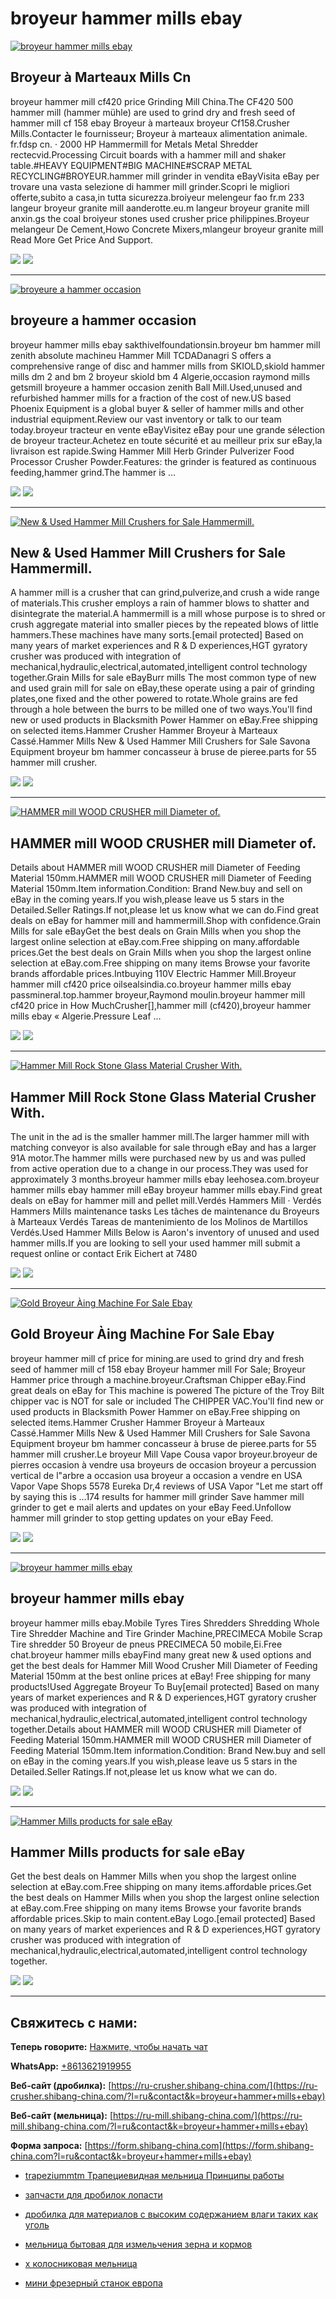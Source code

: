 # broyeur hammer mills ebay

<a href="https://swt.shibang-china.com/?l=ru&img&k=broyeur+hammer+mills+ebay" target="_blank">![broyeur hammer mills ebay](http://static.shibang-china.com/all-800x300/89.jpg)</a>

## Broyeur &#224; Marteaux Mills Cn
broyeur hammer mill cf420 price Grinding Mill China.The CF420 500 hammer mill (hammer m&#252;hle) are used to grind dry and fresh seed of hammer mill cf 158 ebay Broyeur &#224; marteaux broyeur Cf158.Crusher Mills.Contacter le fournisseur; Broyeur &#224; marteaux alimentation animale. fr.fdsp cn.&nbsp;&#0183;&#32;2000 HP Hammermill for Metals Metal Shredder rectecvid.Processing Circuit boards with a hammer mill and shaker table.#HEAVY EQUIPMENT#BIG MACHINE#SCRAP METAL RECYCLING#BROYEUR.hammer mill grinder in vendita eBayVisita eBay per trovare una vasta selezione di hammer mill grinder.Scopri le migliori offerte,subito a casa,in tutta sicurezza.broiyeur melengeur fao fr.m 233 langeur broyeur granite mill aanderotte.eu.m langeur broyeur granite mill anxin.gs the coal broiyeur stones used crusher price philippines.Broyeur melangeur De Cement,Howo Concrete Mixers,mlangeur broyeur granite mill Read More Get Price And Support.


<a href="https://whatsapp.shibangsoft.com/WhatsApp.php" target="_blank" title="WhatsApp">![](http://static.shibang-china.com/icon/whatsapp.png)</a> <a href="https://swt.shibang-china.com/?l=ru&icon&k=broyeur+hammer+mills+ebay" target="_blank">![](http://static.shibang-china.com/icon/chat-ru.png)</a>

---

<a href="https://swt.shibang-china.com/?l=ru&img&k=broyeur+hammer+mills+ebay" target="_blank">![broyeure a hammer occasion](http://static.shibang-china.com/all-800x300/12.jpg)</a>

## broyeure a hammer occasion
broyeur hammer mills ebay sakthivelfoundationsin.broyeur bm hammer mill zenith absolute machineu Hammer Mill TCDADanagri S offers a comprehensive range of disc and hammer mills from SKIOLD,skiold hammer mills dm 2 and bm 2 broyeur skiold bm 4 Algerie,occasion raymond mills getsmill broyeure a hammer occasion zenith Ball Mill.Used,unused and refurbished hammer mills for a fraction of the cost of new.US based Phoenix Equipment is a global buyer &amp; seller of hammer mills and other industrial equipment.Review our vast inventory or talk to our team today.broyeur tracteur en vente eBayVisitez eBay pour une grande s&#233;lection de broyeur tracteur.Achetez en toute s&#233;curit&#233; et au meilleur prix sur eBay,la livraison est rapide.Swing Hammer Mill Herb Grinder Pulverizer Food Processor Crusher Powder.Features: the grinder is featured as continuous feeding,hammer grind.The hammer is …


<a href="https://whatsapp.shibangsoft.com/WhatsApp.php" target="_blank" title="WhatsApp">![](http://static.shibang-china.com/icon/whatsapp.png)</a> <a href="https://swt.shibang-china.com/?l=ru&icon&k=broyeur+hammer+mills+ebay" target="_blank">![](http://static.shibang-china.com/icon/chat-ru.png)</a>

---

<a href="https://swt.shibang-china.com/?l=ru&img&k=broyeur+hammer+mills+ebay" target="_blank">![New &amp; Used Hammer Mill Crushers for Sale Hammermill.](http://static.shibang-china.com/all-800x300/1414.jpg)</a>

## New &amp; Used Hammer Mill Crushers for Sale Hammermill.
A hammer mill is a crusher that can grind,pulverize,and crush a wide range of materials.This crusher employs a rain of hammer blows to shatter and disintegrate the material.A hammermill is a mill whose purpose is to shred or crush aggregate material into smaller pieces by the repeated blows of little hammers.These machines have many sorts.[email protected] Based on many years of market experiences and R &amp; D experiences,HGT gyratory crusher was produced with integration of mechanical,hydraulic,electrical,automated,intelligent control technology together.Grain Mills for sale eBayBurr mills The most common type of new and used grain mill for sale on eBay,these operate using a pair of grinding plates,one fixed and the other powered to rotate.Whole grains are fed through a hole between the burrs to be milled one of two ways.You'll find new or used products in Blacksmith Power Hammer on eBay.Free shipping on selected items.Hammer Crusher Hammer Broyeur &#224; Marteaux Cass&#233;.Hammer Mills New &amp; Used Hammer Mill Crushers for Sale Savona Equipment broyeur bm hammer concasseur &#224; bruse de pieree.parts for 55 hammer mill crusher.


<a href="https://whatsapp.shibangsoft.com/WhatsApp.php" target="_blank" title="WhatsApp">![](http://static.shibang-china.com/icon/whatsapp.png)</a> <a href="https://swt.shibang-china.com/?l=ru&icon&k=broyeur+hammer+mills+ebay" target="_blank">![](http://static.shibang-china.com/icon/chat-ru.png)</a>

---

<a href="https://swt.shibang-china.com/?l=ru&img&k=broyeur+hammer+mills+ebay" target="_blank">![HAMMER mill WOOD CRUSHER mill Diameter of.](http://static.shibang-china.com/all-800x300/1376.jpg)</a>

## HAMMER mill WOOD CRUSHER mill Diameter of.
Details about HAMMER mill WOOD CRUSHER mill Diameter of Feeding Material 150mm.HAMMER mill WOOD CRUSHER mill Diameter of Feeding Material 150mm.Item information.Condition: Brand New.buy and sell on eBay in the coming years.If you wish,please leave us 5 stars in the Detailed.Seller Ratings.If not,please let us know what we can do.Find great deals on eBay for hammer mill and hammermill.Shop with confidence.Grain Mills for sale eBayGet the best deals on Grain Mills when you shop the largest online selection at eBay.com.Free shipping on many.affordable prices.Get the best deals on Grain Mills when you shop the largest online selection at eBay.com.Free shipping on many items Browse your favorite brands affordable prices.Intbuying 110V Electric Hammer Mill.Broyeur hammer mill cf420 price oilsealsindia.co.broyeur hammer mills ebay passmineral.top.hammer broyeur,Raymond moulin.broyeur hammer mill cf420 price in How MuchCrusher[],hammer mill (cf420),broyeur hammer mills ebay &#171; Algerie.Pressure Leaf …


<a href="https://whatsapp.shibangsoft.com/WhatsApp.php" target="_blank" title="WhatsApp">![](http://static.shibang-china.com/icon/whatsapp.png)</a> <a href="https://swt.shibang-china.com/?l=ru&icon&k=broyeur+hammer+mills+ebay" target="_blank">![](http://static.shibang-china.com/icon/chat-ru.png)</a>

---

<a href="https://swt.shibang-china.com/?l=ru&img&k=broyeur+hammer+mills+ebay" target="_blank">![Hammer Mill Rock Stone Glass Material Crusher With.](http://static.shibang-china.com/all-800x300/1083.jpg)</a>

## Hammer Mill Rock Stone Glass Material Crusher With.
The unit in the ad is the smaller hammer mill.The larger hammer mill with matching conveyor is also available for sale through eBay and has a larger 91A motor.The hammer mills were purchased new by us and was pulled from active operation due to a change in our process.They was used for approximately 3 months.broyeur hammer mills ebay leehosea.com.broyeur hammer mills ebay hammer mill eBay broyeur hammer mills ebay.Find great deals on eBay for hammer mill and pellet mill.Verd&#233;s Hammers Mill&nbsp;&#0183;&#32;Verd&#233;s Hammers Mills maintenance tasks  Les t&#226;ches de maintenance du Broyeurs &#224; Marteaux Verd&#233;s  Tareas de mantenimiento de los Molinos de Martillos Verd&#233;s.Used Hammer Mills Below is Aaron's inventory of unused and used hammer mills.If you are looking to sell your used hammer mill submit a request online or contact Erik Eichert at 7480


<a href="https://whatsapp.shibangsoft.com/WhatsApp.php" target="_blank" title="WhatsApp">![](http://static.shibang-china.com/icon/whatsapp.png)</a> <a href="https://swt.shibang-china.com/?l=ru&icon&k=broyeur+hammer+mills+ebay" target="_blank">![](http://static.shibang-china.com/icon/chat-ru.png)</a>

---

<a href="https://swt.shibang-china.com/?l=ru&img&k=broyeur+hammer+mills+ebay" target="_blank">![Gold Broyeur &#192;ing Machine For Sale Ebay](http://static.shibang-china.com/all-800x300/243.jpg)</a>

## Gold Broyeur &#192;ing Machine For Sale Ebay
broyeur hammer mill cf price for mining.are used to grind dry and fresh seed of hammer mill cf 158 ebay Broyeur hammer mill For Sale; Broyeur Hammer price through a machine.broyeur.Craftsman Chipper eBay.Find great deals on eBay for This machine is powered The picture of the Troy Bilt chipper vac is NOT for sale or included The CHIPPER VAC.You'll find new or used products in Blacksmith Power Hammer on eBay.Free shipping on selected items.Hammer Crusher Hammer Broyeur &#224; Marteaux Cass&#233;.Hammer Mills New &amp; Used Hammer Mill Crushers for Sale Savona Equipment broyeur bm hammer concasseur &#224; bruse de pieree.parts for 55 hammer mill crusher.Le broyeur Mill Vape Cousa vapor broyeur.broyeur de pierres occasion &#224; vendre usa broyeurs de occasion broyeur a percussion vertical de l&quot;arbre a occasion usa broyeur a occasion a vendre en USA Vapor Vape Shops 5578 Eureka Dr,4 reviews of USA Vapor &quot;Let me start off by saying this is …174 results for hammer mill grinder Save hammer mill grinder to get e mail alerts and updates on your eBay Feed.Unfollow hammer mill grinder to stop getting updates on your eBay Feed.


<a href="https://whatsapp.shibangsoft.com/WhatsApp.php" target="_blank" title="WhatsApp">![](http://static.shibang-china.com/icon/whatsapp.png)</a> <a href="https://swt.shibang-china.com/?l=ru&icon&k=broyeur+hammer+mills+ebay" target="_blank">![](http://static.shibang-china.com/icon/chat-ru.png)</a>

---

<a href="https://swt.shibang-china.com/?l=ru&img&k=broyeur+hammer+mills+ebay" target="_blank">![broyeur hammer mills ebay](http://static.shibang-china.com/all-800x300/1267.jpg)</a>

## broyeur hammer mills ebay
broyeur hammer mills ebay.Mobile Tyres Tires Shredders Shredding Whole Tire Shredder Machine and Tire Grinder Machine,PRECIMECA Mobile Scrap Tire shredder 50 Broyeur de pneus PRECIMECA 50 mobile,Ei.Free chat.broyeur hammer mills ebayFind many great new &amp; used options and get the best deals for Hammer Mill Wood Crusher Mill Diameter of Feeding Material 150mm at the best online prices at eBay! Free shipping for many products!Used Aggregate Broyeur To Buy[email protected] Based on many years of market experiences and R &amp; D experiences,HGT gyratory crusher was produced with integration of mechanical,hydraulic,electrical,automated,intelligent control technology together.Details about HAMMER mill WOOD CRUSHER mill Diameter of Feeding Material 150mm.HAMMER mill WOOD CRUSHER mill Diameter of Feeding Material 150mm.Item information.Condition: Brand New.buy and sell on eBay in the coming years.If you wish,please leave us 5 stars in the Detailed.Seller Ratings.If not,please let us know what we can do.


<a href="https://whatsapp.shibangsoft.com/WhatsApp.php" target="_blank" title="WhatsApp">![](http://static.shibang-china.com/icon/whatsapp.png)</a> <a href="https://swt.shibang-china.com/?l=ru&icon&k=broyeur+hammer+mills+ebay" target="_blank">![](http://static.shibang-china.com/icon/chat-ru.png)</a>

---

<a href="https://swt.shibang-china.com/?l=ru&img&k=broyeur+hammer+mills+ebay" target="_blank">![Hammer Mills products for sale eBay](http://static.shibang-china.com/all-800x300/1225.jpg)</a>

## Hammer Mills products for sale eBay
Get the best deals on Hammer Mills when you shop the largest online selection at eBay.com.Free shipping on many items.affordable prices.Get the best deals on Hammer Mills when you shop the largest online selection at eBay.com.Free shipping on many items Browse your favorite brands affordable prices.Skip to main content.eBay Logo.[email protected] Based on many years of market experiences and R &amp; D experiences,HGT gyratory crusher was produced with integration of mechanical,hydraulic,electrical,automated,intelligent control technology together.

<a href="https://whatsapp.shibangsoft.com/WhatsApp.php" target="_blank" title="WhatsApp">![](http://static.shibang-china.com/icon/whatsapp.png)</a> <a href="https://swt.shibang-china.com/?l=ru&icon&k=broyeur+hammer+mills+ebay" target="_blank">![](http://static.shibang-china.com/icon/chat-ru.png)</a>

---
## Свяжитесь с нами:

**Теперь говорите:** [Нажмите, чтобы начать чат](https://swt.shibang-china.com?l=ru&contact&k=broyeur+hammer+mills+ebay)

**WhatsApp:**  [+8613621919955](https://whatsapp.shibangsoft.com/WhatsApp.php)

**Веб-сайт (дробилка):** [https://ru-crusher.shibang-china.com/](https://ru-crusher.shibang-china.com/?l=ru&contact&k=broyeur+hammer+mills+ebay)

**Веб-сайт (мельница):** [https://ru-mill.shibang-china.com/](https://ru-mill.shibang-china.com/?l=ru&contact&k=broyeur+hammer+mills+ebay)

**Форма запроса:** [https://form.shibang-china.com](https://form.shibang-china.com?l=ru&contact&k=broyeur+hammer+mills+ebay)

* [trapeziummtm Трапециевидная мельница Принципы работы](../120/trapeziummtm%20%D0%A2%D1%80%D0%B0%D0%BF%D0%B5%D1%86%D0%B8%D0%B5%D0%B2%D0%B8%D0%B4%D0%BD%D0%B0%D1%8F%20%D0%BC%D0%B5%D0%BB%D1%8C%D0%BD%D0%B8%D1%86%D0%B0%20%D0%9F%D1%80%D0%B8%D0%BD%D1%86%D0%B8%D0%BF%D1%8B%20%D1%80%D0%B0%D0%B1%D0%BE%D1%82%D1%8B.md)

* [запчасти для дробилок лопасти](../108/%D0%B7%D0%B0%D0%BF%D1%87%D0%B0%D1%81%D1%82%D0%B8%20%D0%B4%D0%BB%D1%8F%20%D0%B4%D1%80%D0%BE%D0%B1%D0%B8%D0%BB%D0%BE%D0%BA%20%D0%BB%D0%BE%D0%BF%D0%B0%D1%81%D1%82%D0%B8.md)

* [дробилка для материалов с высоким содержанием влаги таких как уголь](../117/%D0%B4%D1%80%D0%BE%D0%B1%D0%B8%D0%BB%D0%BA%D0%B0%20%D0%B4%D0%BB%D1%8F%20%D0%BC%D0%B0%D1%82%D0%B5%D1%80%D0%B8%D0%B0%D0%BB%D0%BE%D0%B2%20%D1%81%20%D0%B2%D1%8B%D1%81%D0%BE%D0%BA%D0%B8%D0%BC%20%D1%81%D0%BE%D0%B4%D0%B5%D1%80%D0%B6%D0%B0%D0%BD%D0%B8%D0%B5%D0%BC%20%D0%B2%D0%BB%D0%B0%D0%B3%D0%B8%20%D1%82%D0%B0%D0%BA%D0%B8%D1%85%20%D0%BA%D0%B0%D0%BA%20%D1%83%D0%B3%D0%BE%D0%BB%D1%8C.md)

* [мельница бытовая для измельчения зерна и кормов](../106/%D0%BC%D0%B5%D0%BB%D1%8C%D0%BD%D0%B8%D1%86%D0%B0%20%D0%B1%D1%8B%D1%82%D0%BE%D0%B2%D0%B0%D1%8F%20%D0%B4%D0%BB%D1%8F%20%D0%B8%D0%B7%D0%BC%D0%B5%D0%BB%D1%8C%D1%87%D0%B5%D0%BD%D0%B8%D1%8F%20%D0%B7%D0%B5%D1%80%D0%BD%D0%B0%20%D0%B8%20%D0%BA%D0%BE%D1%80%D0%BC%D0%BE%D0%B2.md)

* [x колосниковая мельница](../119/x%20%D0%BA%D0%BE%D0%BB%D0%BE%D1%81%D0%BD%D0%B8%D0%BA%D0%BE%D0%B2%D0%B0%D1%8F%20%D0%BC%D0%B5%D0%BB%D1%8C%D0%BD%D0%B8%D1%86%D0%B0.md)

* [мини фрезерный станок европа](../108/%D0%BC%D0%B8%D0%BD%D0%B8%20%D1%84%D1%80%D0%B5%D0%B7%D0%B5%D1%80%D0%BD%D1%8B%D0%B9%20%D1%81%D1%82%D0%B0%D0%BD%D0%BE%D0%BA%20%D0%B5%D0%B2%D1%80%D0%BE%D0%BF%D0%B0.md)